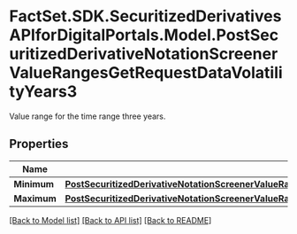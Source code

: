 # FactSet.SDK.SecuritizedDerivativesAPIforDigitalPortals.Model.PostSecuritizedDerivativeNotationScreenerValueRangesGetRequestDataVolatilityYears3
Value range for the time range three years.

## Properties

Name | Type | Description | Notes
------------ | ------------- | ------------- | -------------
**Minimum** | [**PostSecuritizedDerivativeNotationScreenerValueRangesGetRequestDataKeyFiguresBonusYieldRelativeMinimum**](PostSecuritizedDerivativeNotationScreenerValueRangesGetRequestDataKeyFiguresBonusYieldRelativeMinimum.md) |  | [optional] 
**Maximum** | [**PostSecuritizedDerivativeNotationScreenerValueRangesGetRequestDataCapitalProtectionMaximum**](PostSecuritizedDerivativeNotationScreenerValueRangesGetRequestDataCapitalProtectionMaximum.md) |  | [optional] 

[[Back to Model list]](../README.md#documentation-for-models) [[Back to API list]](../README.md#documentation-for-api-endpoints) [[Back to README]](../README.md)

